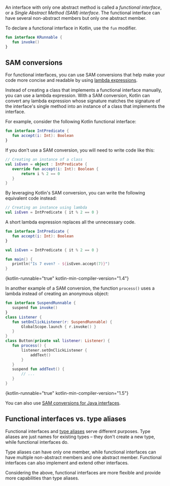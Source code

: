 [//]: # (title: Functional \(SAM\) interfaces)

An interface with only one abstract method is called a _functional interface_, or a _Single Abstract
Method (SAM) interface_. The functional interface can have several non-abstract members but only one abstract member.

To declare a functional interface in Kotlin, use the `fun` modifier.

```kotlin
fun interface KRunnable {
   fun invoke()
}
```

## SAM conversions

For functional interfaces, you can use SAM conversions that help make your code more concise and readable by using
[lambda expressions](lambdas.md#lambda-expressions-and-anonymous-functions).

Instead of creating a class that implements a functional interface manually, you can use a lambda expression.
With a SAM conversion, Kotlin can convert any lambda expression whose signature matches
the signature of the interface's single method into an instance of a class that implements the interface.

For example, consider the following Kotlin functional interface:

```kotlin
fun interface IntPredicate {
   fun accept(i: Int): Boolean
}
```

If you don't use a SAM conversion, you will need to write code like this:

```kotlin
// Creating an instance of a class
val isEven = object : IntPredicate {
   override fun accept(i: Int): Boolean {
       return i % 2 == 0
   }
}
```

By leveraging Kotlin's SAM conversion, you can write the following equivalent code instead:

```kotlin
// Creating an instance using lambda
val isEven = IntPredicate { it % 2 == 0 }
```

A short lambda expression replaces all the unnecessary code.

```kotlin
fun interface IntPredicate {
   fun accept(i: Int): Boolean
}

val isEven = IntPredicate { it % 2 == 0 }

fun main() {
   println("Is 7 even? - ${isEven.accept(7)}")
}
```
{kotlin-runnable="true" kotlin-min-compiler-version="1.4"}

In another example of a SAM conversion, the function `process()` uses a lambda instead of creating an anonymous object:

```kotlin
fun interface SuspendRunnable {
   suspend fun invoke()
}
class Listener {
   fun setOnClickListener(r: SuspendRunnable) {
       GlobalScope.launch { r.invoke() }
   }
}
class Button(private val listener: Listener) {
   fun process() {
       listener.setOnClickListener {
           addText()
       }
   }
   suspend fun addText() {
       // ...
   }
}
```
{kotlin-runnable="true" kotlin-min-compiler-version="1.5"}

You can also use [SAM conversions for Java interfaces](java-interop.md#sam-conversions).

## Functional interfaces vs. type aliases

Functional interfaces and [type aliases](type-aliases.md) serve different purposes. Type aliases are just names for
existing types – they don't create a new type, while functional interfaces do.

Type aliases can have only one member, while functional interfaces can have multiple non-abstract members and one abstract member.
Functional interfaces can also implement and extend other interfaces.

Considering the above, functional interfaces are more flexible and provide more capabilities than type aliases.